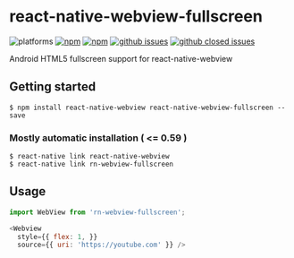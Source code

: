 
# react-native-webview-fullscreen

![platforms](https://img.shields.io/badge/platforms-Android-brightgreen.svg?style=flat-square&colorB=191A17)
[![npm](https://img.shields.io/npm/v/rn-webview-fullscreen.svg?style=flat-square)](https://www.npmjs.com/package/react-native-webview-fullscreen)
[![npm](https://img.shields.io/npm/dm/rn-webview-fullscreen.svg?style=flat-square&colorB=007ec6)](https://www.npmjs.com/package/rn-webview-fullscreen)
[![github issues](https://img.shields.io/github/issues/umuttaymaz/rn-webview-fullscreen.svg?style=flat-square)](https://github.com/trabricks/react-native-webview-fullscreen/issues)
[![github closed issues](https://img.shields.io/github/issues-closed/umuttaymaz/rn-webview-fullscreen.svg?style=flat-square&colorB=44cc11)](https://github.com/trabricks/react-native-webview-fullscreen/issues?q=is%3Aissue+is%3Aclosed)

Android HTML5 fullscreen support for react-native-webview


## Getting started

`$ npm install react-native-webview react-native-webview-fullscreen --save`


### Mostly automatic installation ( <= 0.59 )

```
$ react-native link react-native-webview
$ react-native link rn-webview-fullscreen
```

## Usage
```javascript
import WebView from 'rn-webview-fullscreen';

<Webview
  style={{ flex: 1, }}
  source={{ uri: 'https://youtube.com' }} />

```
